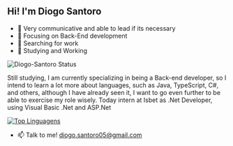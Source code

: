 ## Hi! I'm Diogo Santoro

- 💭 Very communicative and able to lead if its necessary
- 🔎 Focusing on Back-End development    
- 🔭 Searching for work
- 🌱 Studying and Working



![Diogo-Santoro Status](https://github-readme-stats.vercel.app/api?username=Diogo-Santoro&theme=dark&show_icons=true)  


Still studying, I am currently specializing in being a Back-end developer, so I intend to learn a lot more about languages, such as Java, TypeScript, C#, and others, although I have already seen it, I want to go even further to be able to exercise my role wisely. Today intern at Isbet as .Net Developer, using Visual Basic .Net and ASP.Net







[![Top Linguagens](https://github-readme-stats.vercel.app/api/top-langs/?username=Diogo-Santoro&theme=dark&layout=compact)](https://github.com/anuraghazra/github-readme-stats)


- 📫 Talk to me! diogo.santoro05@gmail.com




